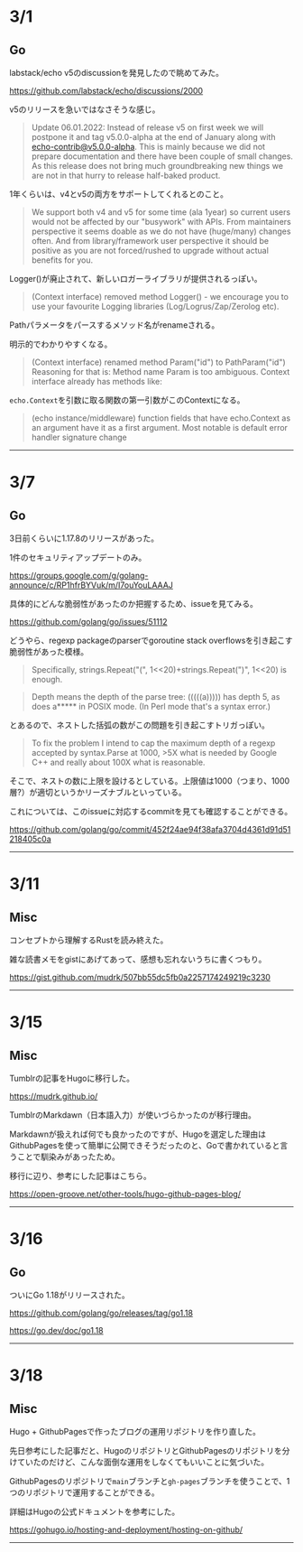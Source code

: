 # 3/1

## Go

labstack/echo v5のdiscussionを発見したので眺めてみた。

https://github.com/labstack/echo/discussions/2000

v5のリリースを急いではなさそうな感じ。

> Update 06.01.2022:
> Instead of release v5 on first week we will postpone it and tag v5.0.0-alpha at the end of January along with echo-contrib@v5.0.0-alpha. 
> This is mainly because we did not prepare documentation and there have been couple of small changes. 
> As this release does not bring much groundbreaking new things we are not in that hurry to release half-baked product.

1年くらいは、v4とv5の両方をサポートしてくれるとのこと。

> We support both v4 and v5 for some time (ala 1year) so current users would not be affected by our
"busywork" with APIs. From maintainers perspective it seems doable as we do not have (huge/many) changes often.
And from library/framework user perspective it should be positive as you are not forced/rushed to upgrade without
actual benefits for you.

Logger()が廃止されて、新しいロガーライブラリが提供されるっぽい。

> (Context interface) removed method Logger() - we encourage you to use your favourite Logging libraries (Log/Logrus/Zap/Zerolog etc).

Pathパラメータをパースするメソッド名がrenameされる。

明示的でわかりやすくなる。

> (Context interface) renamed method Param("id") to PathParam("id")
Reasoning for that is: Method name Param is too ambiguous. Context interface already has methods like:

`echo.Context`を引数に取る関数の第一引数がこのContextになる。

> (echo instance/middleware) function fields that have echo.Context as an argument have it as a first argument. Most notable is
default error handler signature change

---

# 3/7


## Go

3日前くらいに1.17.8のリリースがあった。

1件のセキュリティアップデートのみ。

https://groups.google.com/g/golang-announce/c/RP1hfrBYVuk/m/I7ouYouLAAAJ

具体的にどんな脆弱性があったのか把握するため、issueを見てみる。

https://github.com/golang/go/issues/51112

どうやら、regexp packageのparserでgoroutine stack overflowsを引き起こす脆弱性があった模様。

> Specifically, strings.Repeat("(", 1<<20)+strings.Repeat(")", 1<<20) is enough.

> Depth means the depth of the parse tree: (((((a))))) has depth 5, as does a***** in POSIX mode. (In Perl mode that's a syntax error.)

とあるので、ネストした括弧の数がこの問題を引き起こすトリガっぽい。

> To fix the problem I intend to cap the maximum depth of a regexp accepted by syntax.Parse at 1000, >5X what is needed by Google C++ and really about 100X what is reasonable.

そこで、ネストの数に上限を設けるとしている。上限値は1000（つまり、1000層?）が適切というかリーズナブルといっている。

これについては、このissueに対応するcommitを見ても確認することができる。

https://github.com/golang/go/commit/452f24ae94f38afa3704d4361d91d51218405c0a

---

# 3/11

## Misc

コンセプトから理解するRustを読み終えた。

雑な読書メモをgistにあげてあって、感想も忘れないうちに書くつもり。

https://gist.github.com/mudrk/507bb55dc5fb0a2257174249219c3230

---

# 3/15

## Misc

Tumblrの記事をHugoに移行した。

https://mudrk.github.io/

TumblrのMarkdawn（日本語入力）が使いづらかったのが移行理由。

Markdawnが扱えれば何でも良かったのですが、Hugoを選定した理由はGithubPagesを使って簡単に公開できそうだったのと、Goで書かれていると言うことで馴染みがあったため。

移行に辺り、参考にした記事はこちら。

https://open-groove.net/other-tools/hugo-github-pages-blog/

---

# 3/16

## Go

ついにGo 1.18がリリースされた。

https://github.com/golang/go/releases/tag/go1.18

https://go.dev/doc/go1.18

---

# 3/18

## Misc

Hugo + GithubPagesで作ったブログの運用リポジトリを作り直した。

先日参考にした記事だと、HugoのリポジトリとGithubPagesのリポジトリを分けていたのだけど、こんな面倒な運用をしなくてもいいことに気づいた。

GithubPagesのリポジトリで`main`ブランチと`gh-pages`ブランチを使うことで、1つのリポジトリで運用することができる。

詳細はHugoの公式ドキュメントを参考にした。

https://gohugo.io/hosting-and-deployment/hosting-on-github/

---
